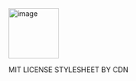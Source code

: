 <img width="100" alt="image" src="https://user-images.githubusercontent.com/78908925/174121874-64b14f10-715c-404c-8a41-c39da4cf8b83.png">

MIT LICENSE
STYLESHEET BY CDN
